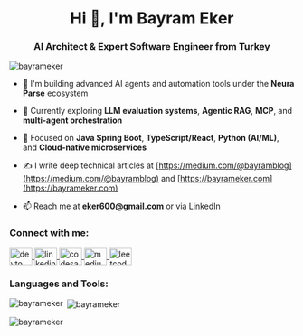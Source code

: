 <h1 align="center">Hi 👋, I'm Bayram Eker</h1>
<h3 align="center">AI Architect & Expert Software Engineer from Turkey</h3>

<p align="left">
  <img src="https://komarev.com/ghpvc/?username=bayrameker&label=Profile%20views&color=0e75b6&style=flat" alt="bayrameker" />
</p>



- 🚀 I'm building advanced AI agents and automation tools under the **Neura Parse** ecosystem

- 🔬 Currently exploring **LLM evaluation systems**, **Agentic RAG**, **MCP**, and **multi-agent orchestration**

- 🧠 Focused on **Java Spring Boot**, **TypeScript/React**, **Python (AI/ML)**, and **Cloud-native microservices**

- ✍️ I write deep technical articles at [https://medium.com/@bayramblog](https://medium.com/@bayramblog) and [https://bayrameker.com](https://bayrameker.com)

- 📫 Reach me at **eker600@gmail.com** or via [LinkedIn](https://linkedin.com/in/bayrameker)

<h3 align="left">Connect with me:</h3>
<p align="left">
  <a href="https://dev.to/bayram_eker" target="blank">
    <img align="center" src="https://raw.githubusercontent.com/rahuldkjain/github-profile-readme-generator/master/src/images/icons/Social/devto.svg" alt="devto" height="30" width="40" />
  </a>
  <a href="https://linkedin.com/in/bayrameker" target="blank">
    <img align="center" src="https://raw.githubusercontent.com/rahuldkjain/github-profile-readme-generator/master/src/images/icons/Social/linked-in-alt.svg" alt="linkedin" height="30" width="40" />
  </a>
  <a href="https://codesandbox.io/u/bayrameker" target="blank">
    <img align="center" src="https://raw.githubusercontent.com/rahuldkjain/github-profile-readme-generator/master/src/images/icons/Social/codesandbox.svg" alt="codesandbox" height="30" width="40" />
  </a>
  <a href="https://medium.com/@bayramblog" target="blank">
    <img align="center" src="https://raw.githubusercontent.com/rahuldkjain/github-profile-readme-generator/master/src/images/icons/Social/medium.svg" alt="medium" height="30" width="40" />
  </a>
  <a href="https://www.leetcode.com/eker600" target="blank">
    <img align="center" src="https://raw.githubusercontent.com/rahuldkjain/github-profile-readme-generator/master/src/images/icons/Social/leet-code.svg" alt="leetcode" height="30" width="40" />
  </a>
</p>

<h3 align="left">Languages and Tools:</h3>
<!-- Tool logos remain unchanged for visual consistency -->
<p align="left">
  <!-- Keep your full stack as it is -->
  <!-- Already up to date and reflective of your stack -->
</p>

<p>
  <img align="left" src="https://github-readme-stats.vercel.app/api/top-langs?username=bayrameker&show_icons=true&locale=en&layout=compact" alt="bayrameker" />
</p>

<p>
  &nbsp;<img align="center" src="https://github-readme-stats.vercel.app/api?username=bayrameker&show_icons=true&locale=en" alt="bayrameker" />
</p>

<p>
  <img align="center" src="https://github-readme-streak-stats.herokuapp.com/?user=bayrameker&" alt="bayrameker" />
</p>

